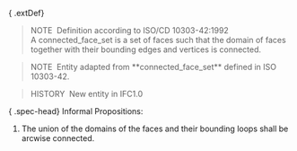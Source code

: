 { .extDef}
> NOTE&nbsp; Definition according to ISO/CD 10303-42:1992  
> A connected_face_set is a set of faces such that the domain of faces together with their bounding edges and vertices is connected.

> NOTE&nbsp; Entity adapted from \*\*connected_face_set\*\* defined in ISO 10303-42.

> HISTORY&nbsp; New entity in IFC1.0

{ .spec-head}
Informal Propositions:

1. The union of the domains of the faces and their bounding loops shall be arcwise connected.
